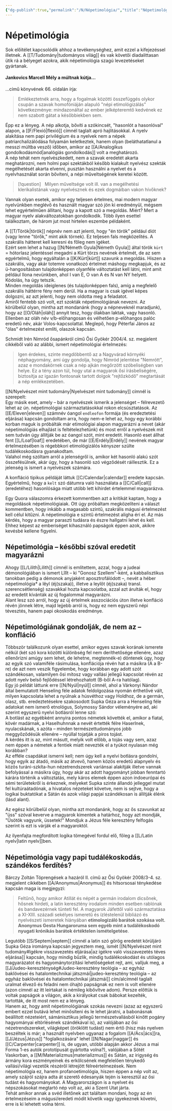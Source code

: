 ```yaml
---
{"dg-publish":true,"permalink":"/N/Népetimológia/","title":"Népetimológia","created":"2025-07-16T14:23","updated":"2025-07-16T14:24"}
---
```



# Népetimológia

Sok előítélet kapcsolódik ahhoz a tevékenységhez, amit ezzel a kifejezéssel illetnek. A [[T/Tudomány\|tudományos világ]] és vak követői diadalittasan ütik rá a bélyeget azokra, akik népetimológia szagú levezetéseket gyártanak.  

#### Jankovics Marcell Mély a múltnak kútja...  

...című könyvének 66. oldalán írja:  
> Emlékeztetnék arra, hogy a fogalmak közötti összefüggés olykor csupán a szavak homofóniáján alapuló "népi etimológizálás" következménye: mindazonáltal az ember jelképteremtő kedvének ez nem szabott gátat a későbbiekben sem.  

Épp ez a lényeg. A nép alkotja, bővíti a szókincsét, "hasonlót  a hasonlóval" alapon, a [[F/Flexió\|flexió]] címnél taglalt apró hajlításokkal. A nyelv alakítása nem papi privilégium és a nyelvek nem a népek patriarchalizálódása folyamán keletkeztek, hanem olyan (beláthatatlanul a messzi múltba vesző) időben, amikor az [[A/Analogikus gondolkodásmód\|analógiás gondolkodás]] volt a meghatározó.  
A nép tehát nem nyelvészkedett, nem a szavak eredetét akarta meghatározni, nem holmi papi szektákból később kialakult nyelvész szekták megélhetését akarta elvenni, pusztán használni a nyelvet és a nyelvhasználat során bővíteni, a népi műveltségének keretei között.  

> [!question] &nbsp;
> Milyen műveltsége volt ill. van a megélhetési klerikalistának vagy nyelvésznek és ezek dogmáiban vakon hívőknek?

Vannak olyan esetek, amikor egy teljesen értelmes, mai modern magyar nyelvünkben meglévő és használt magyar szó jön ki eredményül, mégsem lehet egyértelműen állítani, hogy a kapott szó a megoldás. Miért? Mert a magyar nyelv alakváltozatokban gondolkodik. Több ilyen esettel találkoztam, de három jut most hirtelen eszembe példaként.  

A [[T/Török\|török]] népnév nem azt jelenti, hogy "én török" például diót (vagy lenne "törők," mint akik törnek). Ez teljesen fals megközelítés. A szakrális hátteret kell keresni és főleg nem igéket.  
Ezért sem lehet a hazug [[N/Németh Gyula\|Németh Gyula]] által török `kürt` = hótorlasz jelentéssel megadni a Kürt törzs nevének értelmét, de az sem egyértelmű, hogy egyáltalán a [[K/Kürt\|kürt]] szavunk a megoldás. Hiszen a szakrális, vagy akár totemre vonatkozó értelmet máshogy megkapjuk, és az ü-hangosításban tulajdonképpen olyanféle változtatást kell látni, mint amit például Ilona nevünkben, ahol I van É, O van A és N van NY helyett. Kódolás, ha úgy tetszik.  
Minden megoldás ideiglenes (és tulajdonképpen fals), amíg a megfelelő szakrális háttérre fény nem derül. Ha a magyar is csak igével képes dolgozni, az azt jelenti, hogy nem oldotta meg a feladatot.  
Amiről fentebb szó volt, ezt szokták népetimológiának nevezni. Az körülbelül olyan, mintha azt mondanánk (hogy a népneveknél maradjunk), hogy az [[O/Oláh\|oláh]] annyit tesz, hogy ólakban laktak, vagy hasonló. Ellenben az oláh név v/b-előhangosan és vélhetően p-előhangos palóc eredetű név, akár Volos-kapcsolattal. Meglepő, hogy Péterfai János az "ólas" értelmezést említi, olaszok kapcsán.  

Schmidt Irén Nimród ősapánkról című Ősi Gyökér 2004/4. sz. megjelent cikkéből való az alábbi, ismert népetimológiai értelmezés:  
> Igen érdekes, szinte megdöbbentő az a Nagyvárad környéki néphagyomány, ami úgy gondolja, hogy Nimród jelentése "Nemrótt", azaz e mondakörnek csak a nép ajkán megőrzött szóbeliségben van helye. Ez a tény azon túl, hogy utal a magyarok ősi írásbeliségére, biztosítja az igazán fontosnak tartott dolgok "rejtőzködő" megtartását a nép emlékezetében.  

[[N/Nyelvészet mint tudomány\|Nyelvészet mint tudomány]] címnél is szerepelt:  
Egy másik eset, amely – bár a nyelvészek ismerik a jelenséget – félrevezető lehet az ún. népetimológiai származtatásokkal rokon elcsúsztatások. Az [[E/Eleven\|eleven]] számnév óangol `endleofon` formája (és eredeztetési eljárása) kapcsán gondoltam arra, hogy nem-e lehet az, hogy egy korábbi korban maguk is próbálták már etimológiai alapon magyarázni a nevet (akár népetimológiás elhajlást is feltételezhetünk) és most erről a nyelvészek mit sem tudván úgy állítják be az óangol szót, mint eredetit. Hasonló eset állhat fent [[L/Loaf\|loaf]] eredetében, de már [[E/Erdély\|Erdély]] nevének magyar értelmezésében is régebbkori etimológizálós kényszer szülte tudálékoskodásra gyanakodtam.  
Valahol még szóltam arról a jelenségről is, amikor két hasonló alakú szót összefésülnek, akár úgy, hogy a hasonló szó végződését ráillesztik. Ez a jelenség is ismert a nyelvészek számára.  

A konfláció tipikus példáját láttuk [[C/Calendar\|calendar]] eredete kapcsán. Egyértelmű, hogy a `kelt` szó dátumra való használata a [[C/Call\|call]] (eredetéhez) hasonlósága miatt utóbb lett kihirdet értelemmel magyarázva.  

Egy Quora válaszomra érkezett kommentben azt a kritikát kaptam, hogy a megoldások népetimológiaiak. Ott úgy próbáltam megközelíteni a választ kommentben, hogy inkább a magasabb szintű, szakrális mágusi értelmezést kell célul kitűzni. A népetimológia e szintű értelmezést aligha éri el. Az más kérdés, hogy a magyar paraszti tudásra és észre hallgatni lehet és kell. Ehhez képest az emberiséget kihasználó papságok éppen azok, akikre kevésbé kellene figyelni.  

## Népetimológia – későbbi szóval eredetit magyarázni

Ahogy [[L/Lilith\|Lilith]] címnél is említettem, azzal, hogy a judeai démonológiában is ismert Lîlît – ki "Gonosz Szellem"-ként, a kabbalisztikus tanokban pedig a démonok anyjaként aposztrofálódott –, nevét a héber népetimológia* a lêyl (éj(szaka)), illetve a leylôt (éj(szaka) transl. szerencsétlenség) szavakkal hozta kapcsolatba, azzal azt árulták el, hogy az eredetit kívánták az új fogalommal magyarázni.  
Alant lesz szó arról, hogy az új értelmek asszociációs úton illetve konfláció révén jönnek létre, majd lejjebb arról is, hogy ez nem egyszerű népi tévesztés, hanem papi okoskodás eredménye.  

## Népetimológiának gondolják, de nem az – konfláció

Többször találkozunk olyan esettel, amikor egyes szavak korának ismerete nélkül (két szó kora közötti különbség fel nem deríthetősége ellenére, azaz ellenőrizni amúgy sem lehet, de lehetne, megtennék-e) döntenek úgy, hogy az egyik szó valamiféle rásimulása, konflációja révén hat a másikra (A a B-re) de azt nem veszik figyelembe, hogy korábban egy adott szót szándékosan, valamilyen ősi mítosz vagy vallási jellegű kapcsolat révén az adott nyelv belső fejlődéssel létrehozhatott (B-ből A-ra hatólag).  
Egy jó példát láttunk erre [[N/Nyúl\|nyúl]] címnél, ahol a Várkonyi Nándor által bemutatott Henseling féle adatok feldolgozása nyomán érthetővé vált, milyen kapcsolata lehet a nyúlnak a húsvéthoz vagy Holdhoz, de a germán, olasz, stb. eredeztetésekre szakosodott Supka Géza arra a Henseling féle adatokat nem ismerő etnológus, Solymossy Sándor véleményére ad, aki szerint egyszerű nyelvi botlásról lenne szó:  
A botlást az egyébként annyira pontos németek követték el, amikor a fiatal, kövér madárnak, a Haselhuhnnak a nevét értették félre Haserlnek, nyulacskának, s azóta – minden természettudományos jobb meggyőződésük ellenére – nyúllal tojatják a piros tojást.  
A kérdés itt is az, mint másutt, melyik volt előbb, a tojás vagy sem, azaz nem éppen a németek a fentiek miatt nevezték el a tyúkot nyulasan még korábban?  
Az efféle csapdákat ismerni kell; nem úgy kell a nyelvi botlásra gondolni, hogy egyik az átadó, másik az átvevő, hanem közös eredetű alapnyelv és közös turáni-szkíta-hun nézetrendszerek variánsai alakítják illetve vannak befolyással a másikra úgy, hogy akár az adott hagyományt jobban fenntartó kárára történik a változtatás, mely káros elemek éppen azon indoeurópai és sémi területekről is érkeznek, melyeket Supka szinte állandó jelleggel mutat fel kultúraátadónak, a hivatalos nézeteket követve, nem is sejtve, hogy a logikai buktatókat a Sátán és azok világi papjai szándékosan is állítják élénk (lásd alant).  

Az egész körülbelül olyan, mintha azt mondanánk, hogy az ős szavunkat az "üss" szóval keverve a magyarok kimentek a határhoz, hogy azt mondják, "Űsötök vagyunk, üssetek!" Mondjuk a Jézus féle keresztény felfogás szerint is ezt is várják el a magyaroktól.  

Az ilyenfajta megfordított logika tömegével fordul elő, főleg a [[L/Latin nyelv\|latin nyelv]]ben.  

## Népetimológia vagy papi tudálékoskodás, szándékos ferdítés?

Bárczy Zoltán Töprengések a hazáról II. című az Ősi Gyökér 2008/3-4. sz. megjelent cikkében [[A/Anonymus\|Anonymus]] és hitsorsosai ténykedése kapcsán maga is megjegyzi:  
> Feltűnő, hogy amikor Atillát és népét a germán irodalom dicsőnek, hősnek hirdeti, a latin keresztény irodalom minden esetben rablónak és bandavezérnek tünteti fel. A magyarok Jáfettől való származtatása a XI-XIII. századi sekélyes ismeretű és ízléstelenül bibliázó és nyelvészeti ismeretek hiányában **etimologizáló barátok szokása volt. Anonymus Gesta Hungaroruma sem egyéb mint a tudálékoskodó nyugati krónikás barátok értéktelen ismételgetése**.  

Legutóbb [[S/Septem\|septem]] címnél a latin szó görög eredetét körüljáró Supka Géza irománya kapcsán jegyeztem meg, ismét [[N/Nyelvészet mint tudomány#Igékre visszavezetés eljárása\|az igékre való visszavezetés téves eljárása]] kapcsán, hogy mindig bűzlik, mindig tudálékoskodást és utólagos magyarázatot és hagyománytorzítási lehetőségeket rejt, ami, valljuk meg, a [[J/Judeo-kereszténység#Judeo-keresztény teológia – az egyház baklövései és hatalomtechnikai játszmái\|judeo-keresztény teológia – az egyház baklövései és hatalomtechnikai játszmái]] cím/alcímnél taglalt uralmat élvező és feladni nem óhajtó papságnak ez nem is volt ellenére (azon címnél az itt leírtakat is némileg kibővítve adom). Persze előttük is voltak papságok a világon, akik a királyokat csak bábokat kezelték, tartották, de itt most nem ez a lényeg.  
Hanem az, hogy amit népetimológiának szokás nevezni (azaz az egyszerű embert ezzel butává lehet minősíteni és le lehet járatni, a babonásnak beállított nézeteiért, sámánisztikus jellegű természetvallásból kinőtt pogány hagyományai eltörlésének szándékával is), az valójában az ősi nézetrendszereket, világképet (öröklött tudást) nem értő (hisz más nyelven beszéltek is már; a használt nyelvben ugyanaz a fogalom [[A/Ács\|ács]]ra, [[J/Jézus\|Jézus]] "foglalkozására" lehet [[N/Nagar\|naggar]] és [[C/Carpenter\|carpenter]] is, de ugyan, utóbbi alapján akkor Jézus a mai Forma 1-es autók prototípusát gyártotta volna?), valójában a Sötét Vaskorban, a [[M/Materializmus\|materializmus]] és Sátán, az irigység és ármány kora eszményeinek és erkölcsének megfelelően ténykedő vallási/világi vezetők részéről létrejött félreértelmezések. Nem népetimológia ez, hanem profanoetimológia, hiszen éppen a nép volt az, amely szájról szájra adta át szerető édesanyák tején is keresztül az ősi tudást és hagyományokat. A Magyarországon is a nyelvet és népszokásokat megtartó nép volt az, aki a Szent Utat járta.  
Tehát amikor annak a svéd illetőnek azt találtam mondani, hogy az én értelmezéseim a mágusi/eredeti módit követik vagy igyekeznek követni, erre is ki lehetett volna térni.  